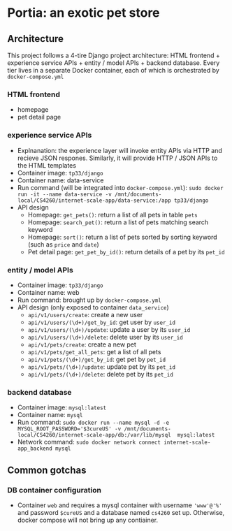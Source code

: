 # Portia: an exotic pet store
## Architecture
This project follows a 4-tire Django project architecture: HTML frontend + experience service APIs + entity / model APIs + backend database. Every tier lives in a separate Docker container, each of which is orchestrated by `docker-compose.yml`
### HTML frontend
 - homepage
 - pet detail page

### experience service APIs
 - Explnanation: the experience layer will invoke entity APIs via HTTP and recieve JSON respones. Similarly, it will provide HTTP / JSON APIs to the HTML templates
 - Container image: `tp33/django`
 - Container name: data-service
 - Run command (will be integrated into `docker-compose.yml`): `sudo docker run -it --name data-service -v /mnt/documents-local/CS4260/internet-scale-app/data-service:/app tp33/django`
 - API design
    - Homepage: `get_pets()`: return a list of all pets in table `pets`
    - Homepage: `search_pet()`: return a list of pets matching search keyword
    - Homepage: `sort()`: return a list of pets sorted by sorting keyword (such as `price` and `date`)
    - Pet detail page: `get_pet_by_id()`: return details of a pet by its `pet_id`

### entity / model APIs
 - Container image: `tp33/django`
 - Container name: web
 - Run command: brought up by `docker-compose.yml`
 - API design (only exposed to container `data_service`)
    - `api/v1/users/create`: create a new user
    - `api/v1/users/(\d+)/get_by_id`: get user by `user_id`
    - `api/v1/users/(\d+)/update`: update a user by its `user_id`
    - `api/v1/users/(\d+)/delete`: delete user by its `user_id`
    - `api/v1/pets/create`: create a new pet
    - `api/v1/pets/get_all_pets`: get a list of all pets
    - `api/v1/pets/(\d+)/get_by_id`: get pet by `pet_id`
    - `api/v1/pets/(\d+)/update`: update pet by its `pet_id`
    - `api/v1/pets/(\d+)/delete`: delete pet by its `pet_id`

### backend database
 - Container image: `mysql:latest`
 - Container name: `mysql`
 - Run command: `sudo docker run --name mysql -d -e MYSQL_ROOT_PASSWORD='$3cureUS' -v /mnt/documents-local/CS4260/internet-scale-app/db:/var/lib/mysql  mysql:latest`
 - Network command: `sudo docker network connect internet-scale-app_backend mysql`


## Common gotchas
 ### DB container configuration
 - Container `web` and requires a mysql container with username `'www'@'%'` and password `$cureUS` and a database named `cs4260` set up. Otherwise, docker compose will not bring up any contiainer. 